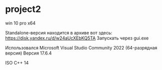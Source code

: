 # project2
win 10 pro x64

Standalone-версия находится в архиве вот здесь: https://disk.yandex.ru/d/w24aUcXEbKQ5TA  Запускать через gui.exe

Использовался Microsoft Visual Studio Community 2022 (64-разрядная версия) Версия 17.6.4

ISO C++ 14
